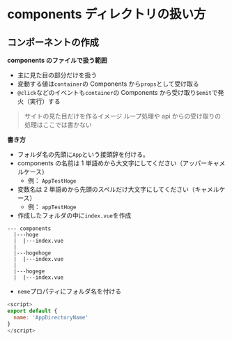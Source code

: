 # components ディレクトリの扱い方

## コンポーネントの作成

**components のファイルで扱う範囲**

- 主に見た目の部分だけを扱う
- 変動する値は`container`の Components から`props`として受け取る
- `@click`などのイベントも`container`の Components から受け取り`$emit`で発火（実行）する

> サイトの見た目だけを作るイメージ
> ループ処理や api からの受け取りの処理はここでは書かない

**書き方**

- フォルダ名の先頭に`App`という接頭辞を付ける。
- components の名前は 1 単語めから大文字にしてください（アッパーキャメルケース）
  - 例： `AppTestHoge`
- 変数名は 2 単語めから先頭のスペルだけ大文字にしてください（キャメルケース）
  - 例： `appTestHoge`
- 作成したフォルダの中に`index.vue`を作成

```
--- components
  |---hoge
  |  |---index.vue
  |
  |---hogehoge
  |  |---index.vue
  |
  |---hogege
  |  |---index.vue
```

- `neme`プロパティにフォルダ名を付ける

```js
<script>
export default {
  name: 'AppDirectoryName'
}
</script>
```

